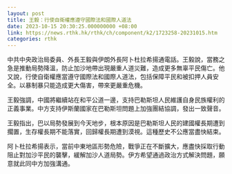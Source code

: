 ```yaml
---
layout: post
title: 王毅：行使自衛權應遵守國際法和國際人道法
date: 2023-10-15 20:30:25.000000000 +08:00
link: https://news.rthk.hk/rthk/ch/component/k2/1723258-20231015.htm
categories: rthk
---
```


中共中央政治局委員、外長王毅與伊朗外長阿卜杜拉希揚通電話。王毅說，當務之急是推動局勢降溫，防止加沙地帶出現嚴重人道災難，造成更多無辜平民傷亡。他又說，行使自衛權應當遵守國際法和國際人道法，包括保障平民和被扣押人員安全。以暴制暴只能造成更大傷害，帶來更嚴重危機。

王毅強調，中國將繼續站在和平公道一邊，支持巴勒斯坦人民維護自身民族權利的正義事業。中方支持伊斯蘭國家在巴勒斯坦問題上加強團結協調，發出一致聲音。

王毅指出，巴以局勢發展到今天地步，根本原因是巴勒斯坦人民的建國權長期遭到擱置，生存權長期不能落實，回歸權長期遭到漠視。這種歷史不公應當盡快結束。

阿卜杜拉希揚表示，當前中東地區形勢危險，戰爭正在不斷擴大，應盡快採取行動阻止對加沙平民的襲擊，緩解加沙人道局勢。伊方希望通過政治方式解決問題，願意就此同中方加強溝通。
